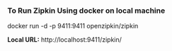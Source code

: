 ### To Run Zipkin Using docker on local machine
docker run -d -p 9411:9411 openzipkin/zipkin

**Local URL:** http://localhost:9411/zipkin/